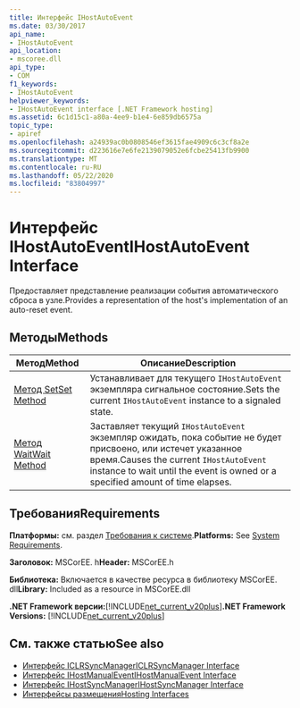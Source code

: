 ```yaml
---
title: Интерфейс IHostAutoEvent
ms.date: 03/30/2017
api_name:
- IHostAutoEvent
api_location:
- mscoree.dll
api_type:
- COM
f1_keywords:
- IHostAutoEvent
helpviewer_keywords:
- IHostAutoEvent interface [.NET Framework hosting]
ms.assetid: 6c1d15c1-a80a-4ee9-b1e4-6e859db6575a
topic_type:
- apiref
ms.openlocfilehash: a24939ac0b0808546ef3615fae4909c6c3cf8a2e
ms.sourcegitcommit: d223616e7e6fe2139079052e6fcbe25413fb9900
ms.translationtype: MT
ms.contentlocale: ru-RU
ms.lasthandoff: 05/22/2020
ms.locfileid: "83804997"
---
```

# <a name="ihostautoevent-interface"></a><span data-ttu-id="b97f1-102">Интерфейс IHostAutoEvent</span><span class="sxs-lookup"><span data-stu-id="b97f1-102">IHostAutoEvent Interface</span></span>
<span data-ttu-id="b97f1-103">Предоставляет представление реализации события автоматического сброса в узле.</span><span class="sxs-lookup"><span data-stu-id="b97f1-103">Provides a representation of the host's implementation of an auto-reset event.</span></span>  
  
## <a name="methods"></a><span data-ttu-id="b97f1-104">Методы</span><span class="sxs-lookup"><span data-stu-id="b97f1-104">Methods</span></span>  
  
|<span data-ttu-id="b97f1-105">Метод</span><span class="sxs-lookup"><span data-stu-id="b97f1-105">Method</span></span>|<span data-ttu-id="b97f1-106">Описание</span><span class="sxs-lookup"><span data-stu-id="b97f1-106">Description</span></span>|  
|------------|-----------------|  
|[<span data-ttu-id="b97f1-107">Метод Set</span><span class="sxs-lookup"><span data-stu-id="b97f1-107">Set Method</span></span>](ihostautoevent-set-method.md)|<span data-ttu-id="b97f1-108">Устанавливает для текущего `IHostAutoEvent` экземпляра сигнальное состояние.</span><span class="sxs-lookup"><span data-stu-id="b97f1-108">Sets the current `IHostAutoEvent` instance to a signaled state.</span></span>|  
|[<span data-ttu-id="b97f1-109">Метод Wait</span><span class="sxs-lookup"><span data-stu-id="b97f1-109">Wait Method</span></span>](ihostautoevent-wait-method.md)|<span data-ttu-id="b97f1-110">Заставляет текущий `IHostAutoEvent` экземпляр ожидать, пока событие не будет присвоено, или истечет указанное время.</span><span class="sxs-lookup"><span data-stu-id="b97f1-110">Causes the current `IHostAutoEvent` instance to wait until the event is owned or a specified amount of time elapses.</span></span>|  
  
## <a name="requirements"></a><span data-ttu-id="b97f1-111">Требования</span><span class="sxs-lookup"><span data-stu-id="b97f1-111">Requirements</span></span>  
 <span data-ttu-id="b97f1-112">**Платформы:** см. раздел [Требования к системе](../../get-started/system-requirements.md).</span><span class="sxs-lookup"><span data-stu-id="b97f1-112">**Platforms:** See [System Requirements](../../get-started/system-requirements.md).</span></span>  
  
 <span data-ttu-id="b97f1-113">**Заголовок:** MSCorEE. h</span><span class="sxs-lookup"><span data-stu-id="b97f1-113">**Header:** MSCorEE.h</span></span>  
  
 <span data-ttu-id="b97f1-114">**Библиотека:** Включается в качестве ресурса в библиотеку MSCorEE. dll</span><span class="sxs-lookup"><span data-stu-id="b97f1-114">**Library:** Included as a resource in MSCorEE.dll</span></span>  
  
 <span data-ttu-id="b97f1-115">**.NET Framework версии:**[!INCLUDE[net_current_v20plus](../../../../includes/net-current-v20plus-md.md)]</span><span class="sxs-lookup"><span data-stu-id="b97f1-115">**.NET Framework Versions:** [!INCLUDE[net_current_v20plus](../../../../includes/net-current-v20plus-md.md)]</span></span>  
  
## <a name="see-also"></a><span data-ttu-id="b97f1-116">См. также статью</span><span class="sxs-lookup"><span data-stu-id="b97f1-116">See also</span></span>

- [<span data-ttu-id="b97f1-117">Интерфейс ICLRSyncManager</span><span class="sxs-lookup"><span data-stu-id="b97f1-117">ICLRSyncManager Interface</span></span>](iclrsyncmanager-interface.md)
- [<span data-ttu-id="b97f1-118">Интерфейс IHostManualEvent</span><span class="sxs-lookup"><span data-stu-id="b97f1-118">IHostManualEvent Interface</span></span>](ihostmanualevent-interface.md)
- [<span data-ttu-id="b97f1-119">Интерфейс IHostSyncManager</span><span class="sxs-lookup"><span data-stu-id="b97f1-119">IHostSyncManager Interface</span></span>](ihostsyncmanager-interface.md)
- [<span data-ttu-id="b97f1-120">Интерфейсы размещения</span><span class="sxs-lookup"><span data-stu-id="b97f1-120">Hosting Interfaces</span></span>](hosting-interfaces.md)
